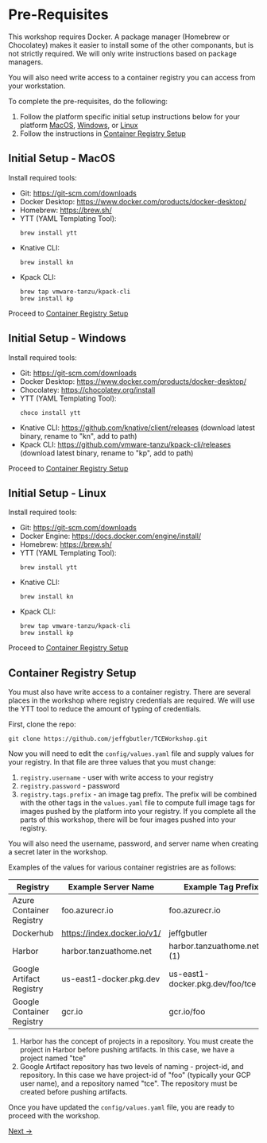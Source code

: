 # Pre-Requisites

This workshop requires Docker. A package manager (Homebrew or Chocolatey) makes it easier to install some of the other
componants, but is not strictly required. We will only write instructions based on package managers.

You will also need write access to a container registry you can access from your workstation.

To complete the pre-requisites, do the following:

1. Follow the platform specific initial setup instructions below for your platform
   [MacOS](#initial-setup---macos), [Windows](#initial-setup---windows), or [Linux](#initial-setup---linux)
2. Follow the instructions in [Container Registry Setup](#container-registry-setup)

## Initial Setup - MacOS
Install required tools:

- Git: https://git-scm.com/downloads
- Docker Desktop: https://www.docker.com/products/docker-desktop/
- Homebrew: https://brew.sh/
- YTT (YAML Templating Tool):
   ```shell
   brew install ytt
   ```
- Knative CLI:
   ```shell
   brew install kn
   ```
- Kpack CLI:
   ```shell
   brew tap vmware-tanzu/kpack-cli
   brew install kp
   ```

Proceed to [Container Registry Setup](#container-registry-setup)

## Initial Setup - Windows
Install required tools:

- Git: https://git-scm.com/downloads
- Docker Desktop: https://www.docker.com/products/docker-desktop/
- Chocolatey: https://chocolatey.org/install
- YTT (YAML Templating Tool):
   ```shell
   choco install ytt
   ```
- Knative CLI: https://github.com/knative/client/releases (download latest binary, rename to "kn", add to path)
- Kpack CLI: https://github.com/vmware-tanzu/kpack-cli/releases (download latest binary, rename to "kp", add to path)

Proceed to [Container Registry Setup](#container-registry-setup)

## Initial Setup - Linux
Install required tools:

- Git: https://git-scm.com/downloads
- Docker Engine: https://docs.docker.com/engine/install/
- Homebrew: https://brew.sh/
- YTT (YAML Templating Tool):
   ```shell
   brew install ytt
   ```
- Knative CLI:
   ```shell
   brew install kn
   ```
- Kpack CLI:
   ```shell
   brew tap vmware-tanzu/kpack-cli
   brew install kp
   ```

Proceed to [Container Registry Setup](#container-registry-setup)

## Container Registry Setup

You must also have write access to a container registry. There are several places in the workshop where registry credentials
are required. We will use the YTT tool to reduce the amount of typing of credentials.

First, clone the repo:

```shell
git clone https://github.com/jeffgbutler/TCEWorkshop.git
```

Now you will need to edit the `config/values.yaml` file and supply values for your registry. In that file are three
values that you must change:

1. `registry.username` - user with write access to your registry
2. `registry.password` - password
3. `registry.tags.prefix` - an image tag prefix. The prefix will be combined with the other tags in the `values.yaml` file
    to compute full image tags for images pushed by the platform into your registry. If you complete all the parts of this
    workshop, there will be four images pushed into your registry.

You will also need the username, password, and server name when creating a secret later in the workshop.

Examples of the values for various container registries are as follows:

| Registry                  | Example Server Name         | Example Tag Prefix                  |
|---------------------------|-----------------------------|-------------------------------------|
| Azure Container Registry  | foo.azurecr.io              | foo.azurecr.io                      |
| Dockerhub                 | https://index.docker.io/v1/ | jeffgbutler                         |
| Harbor                    | harbor.tanzuathome.net      | harbor.tanzuathome.net/tce (1)      |
| Google Artifact Registry  | us-east1-docker.pkg.dev     | us-east1-docker.pkg.dev/foo/tce (2) |
| Google Container Registry | gcr.io                      | gcr.io/foo                          |

1. Harbor has the concept of projects in a repository. You must create the project in Harbor before pushing artifacts.
   In this case, we have a project named "tce"
2. Google Artifact repository has two levels of naming - project-id, and repository. In this case we have project-id
   of "foo" (typically your GCP user name), and a repository named "tce". The repository must be created before pushing
   artifacts.

Once you have updated the `config/values.yaml` file, you are ready to proceed with the workshop.

[Next -&gt;](Exercise01-Install.md)
